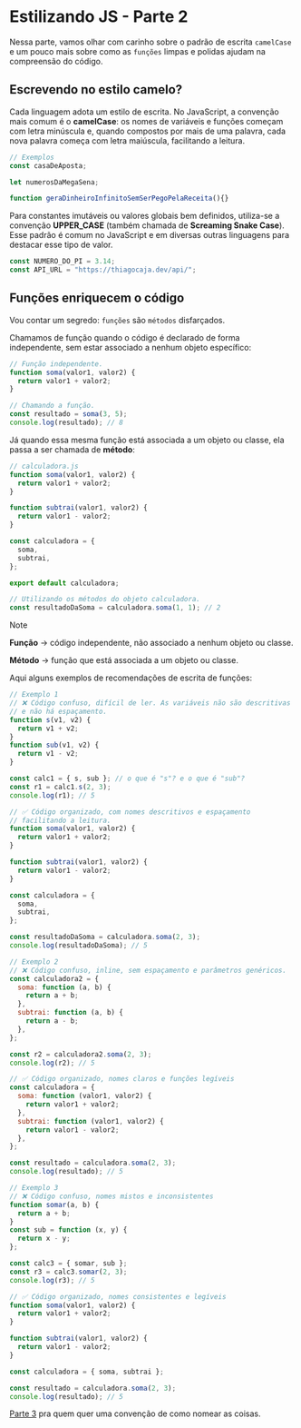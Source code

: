# Estilizando JS - Parte 2

Nessa parte, vamos olhar com carinho sobre o padrão de escrita `camelCase` e um pouco mais sobre
como as `funções` limpas e polidas ajudam na compreensão do código.

## Escrevendo no estilo camelo?

Cada linguagem adota um estilo de escrita. No JavaScript, a convenção mais comum é o **camelCase**:
os nomes de variáveis e funções começam com letra minúscula e, quando compostos por mais de uma
palavra, cada nova palavra começa com letra maiúscula, facilitando a leitura.

```js
// Exemplos
const casaDeAposta;

let numerosDaMegaSena;

function geraDinheiroInfinitoSemSerPegoPelaReceita(){}
```

Para constantes imutáveis ou valores globais bem definidos, utiliza-se a convenção **UPPER_CASE**
(também chamada de **Screaming Snake Case**). Esse padrão é comum no JavaScript e em diversas outras
linguagens para destacar esse tipo de valor.

```js
const NUMERO_DO_PI = 3.14;
const API_URL = "https://thiagocaja.dev/api/";
```

## Funções enriquecem o código

Vou contar um segredo: `funções` são `métodos` disfarçados.

Chamamos de função quando o código é declarado de forma independente, sem estar associado a nenhum
objeto específico:

```js
// Função independente.
function soma(valor1, valor2) {
  return valor1 + valor2;
}

// Chamando a função.
const resultado = soma(3, 5);
console.log(resultado); // 8
```

Já quando essa mesma função está associada a um objeto ou classe, ela passa a ser chamada de
**método**:

```js
// calculadora.js
function soma(valor1, valor2) {
  return valor1 + valor2;
}

function subtrai(valor1, valor2) {
  return valor1 - valor2;
}

const calculadora = {
  soma,
  subtrai,
};

export default calculadora;

// Utilizando os métodos do objeto calculadora.
const resultadoDaSoma = calculadora.soma(1, 1); // 2
```

> [!NOTE]  
> **Função** → código independente, não associado a nenhum objeto ou classe.
>
> **Método** → função que está associada a um objeto ou classe.

Aqui alguns exemplos de recomendações de escrita de funções:

```js
// Exemplo 1
// ❌ Código confuso, difícil de ler. As variáveis não são descritivas
// e não há espaçamento.
function s(v1, v2) {
  return v1 + v2;
}
function sub(v1, v2) {
  return v1 - v2;
}

const calc1 = { s, sub }; // o que é "s"? e o que é "sub"?
const r1 = calc1.s(2, 3);
console.log(r1); // 5

// ✅ Código organizado, com nomes descritivos e espaçamento
// facilitando a leitura.
function soma(valor1, valor2) {
  return valor1 + valor2;
}

function subtrai(valor1, valor2) {
  return valor1 - valor2;
}

const calculadora = {
  soma,
  subtrai,
};

const resultadoDaSoma = calculadora.soma(2, 3);
console.log(resultadoDaSoma); // 5

// Exemplo 2
// ❌ Código confuso, inline, sem espaçamento e parâmetros genéricos.
const calculadora2 = {
  soma: function (a, b) {
    return a + b;
  },
  subtrai: function (a, b) {
    return a - b;
  },
};

const r2 = calculadora2.soma(2, 3);
console.log(r2); // 5

// ✅ Código organizado, nomes claros e funções legíveis
const calculadora = {
  soma: function (valor1, valor2) {
    return valor1 + valor2;
  },
  subtrai: function (valor1, valor2) {
    return valor1 - valor2;
  },
};

const resultado = calculadora.soma(2, 3);
console.log(resultado); // 5

// Exemplo 3
// ❌ Código confuso, nomes mistos e inconsistentes
function somar(a, b) {
  return a + b;
}
const sub = function (x, y) {
  return x - y;
};

const calc3 = { somar, sub };
const r3 = calc3.somar(2, 3);
console.log(r3); // 5

// ✅ Código organizado, nomes consistentes e legíveis
function soma(valor1, valor2) {
  return valor1 + valor2;
}

function subtrai(valor1, valor2) {
  return valor1 - valor2;
}

const calculadora = { soma, subtrai };

const resultado = calculadora.soma(2, 3);
console.log(resultado); // 5
```

[Parte 3](estilizando-js-parte-3.md) pra quem quer uma convenção de como nomear as coisas.

